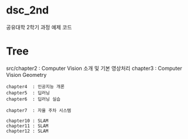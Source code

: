# dsc_2nd
공유대학 2학기 과정 예제 코드

# Tree
src/chapter2  : Computer Vision 소개 및 기본 영상처리
    chapter3  : Computer Vision Geometry
    
    chapter4  : 인공지능 개론
    chapter5  : 딥러닝
    chapter6  : 딥러닝 실습
    
    chapter7  : 자율 주차 시스템
    
    chapter10 : SLAM
    chapter11 : SLAM
    chapter12 : SLAM
    
